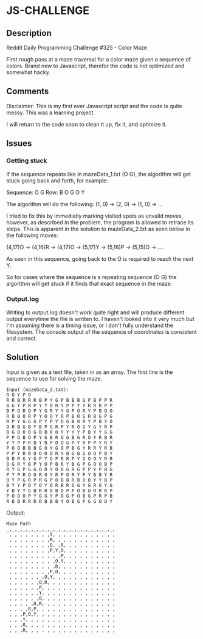 # JS-CHALLENGE

## Description
Reddit Daily Programming Challenge #325 - Color Maze

First rough pass at a maze traversal for a color maze given a sequence of colors. Brand new to Javascript, therefor the code is not optimized and somewhat hacky.

## Comments
Disclaimer: This is my first ever Javascript script and the code is quite messy. This was a learning project.

I will return to the code soon to clean it up, fix it, and optimize it. 

## Issues
### Getting stuck
If the sequence repeats like in mazeData_1.txt (O G), the algorithm will get stuck going back and forth, for example:

Sequence: O G
Row: B O G O Y

The algorithm will do the following: (1, 0) -> (2, 0) -> (1, 0) -> ...

I tried to fix this by immediatly marking visited spots as unvalid moves, however, as described in the problem, the program is allowed to retrace its steps. This is apparent in the solution to mazeData_2.txt as seen below in the following moves:

(4,17)O -> (4,16)R -> (4,17)O -> (5,17)Y -> (5,16)P -> (5,15)O -> ....

As seen in this sequence, going back to the O is required to reach the next Y.

So for cases where the sequence is a repeating sequence (O G) the algorithm will get stuck if it finds that exact sequence in the maze.
### Output.log
Writing to output.log doesn't work quite right and will produce different output everytime the file is written to. I haven't looked into it very much but I'm assuming there is a timing issue, or I don't fully understand the filesystem. The console output of the sequence of coordinates is consistent and correct.

## Solution
Input is given as a text file, taken in as an array. The first line is the sequence to use for solving the maze. 

```
Input (mazeData_2.txt):
R O Y P O
R R B R R R B P Y G P B B B G P B P P R
B G Y P R P Y Y O R Y P P Y Y R R R P P
B P G R O P Y G R Y Y G P O R Y P B O O
R B B O R P Y O O Y R P B R G R B G P G
R P Y G G G P Y P Y O G B O R Y P B Y O
O R B G B Y B P G R P Y R O G Y G Y R P
B G O O O G B B R O Y Y Y Y P B Y Y G G
P P G B O P Y G B R O G B G R O Y R B R
Y Y P P R B Y B P O O G P Y R P P Y R Y
P O O B B B G O Y G O P B G Y R R Y R B
P P Y R B O O R O R Y B G B G O O P B Y
B B R G Y G P Y G P R R P Y G O O Y R R
O G R Y B P Y O P B R Y B G P G O O B P
R Y G P G G O R Y O O G R G P P Y P B G
P Y P R O O R O Y R P O R Y P Y B B Y R
O Y P G R P R G P O B B R B O B Y Y B P
B Y Y P O Y O Y O R B R G G Y G R G Y G
Y B Y Y G B R R O B O P P O B O R R R P
P O O O P Y G G Y P O G P O B G P R P B
R B B R R R R B B B Y O B G P G G O O Y
```

Output:

```
Maze Path
_,_,_,_,_,_,_,_,_,_,_,_,_,_,_,_,_,_,_,_,
 , , , , , , , ,Y, , , , , , , , , , , ,
 , , , , , , , ,R, , , , , , , , , , , ,
 , , , , , , , ,O, ,R, , , , , , , , , ,
 , , , , , , , ,P,Y,O, , , , , , , , , ,
 , , , , , , , , , ,P, , , , , , , , , ,
 , , , , , , , , ,O,Y, , , , , , , , , ,
 , , , , , , , , ,R, , , , , , , , , , ,
 , , , , , , , ,P,O, , , , , , , , , , ,
 , , , , , , ,O,Y, , , , , , , , , , , ,
 , , , , , ,O,R, , , , , , , , , , , , ,
 , , , , , ,P, , , , , , , , , , , , , ,
 , , , , , ,Y, , , , , , , , , , , , , ,
 , , , , , ,O, , , , , , , , , , , , , ,
 , , , , ,O,R, , , , , , , , , , , , , ,
 , , , ,R,P, , , , , , , , , , , , , , ,
 , , ,P,O,Y, , , , , , , , , , , , , , ,
 , , ,Y, , , , , , , , , , , , , , , , ,
 , , ,O, , , , , , , , , , , , , , , , ,
 , , ,R, , , , , , , , , , , , , , , , ,
 ```
